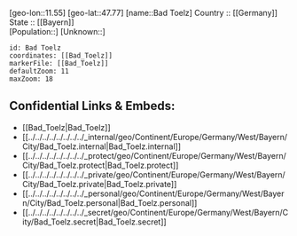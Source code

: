 ﻿---
location: [47.77,11.55] 
mapzoom: [7,12] 
mapmarker: city 
type: City
tags:
- geo/City


SpocWebEntityId: 28972
isDeleted: false
confidential: public

---
[geo-lon::11.55] 
[geo-lat::47.77] 
[name::Bad Toelz] 
Country :: [[Germany]]  
State :: [[Bayern]]  
[Population::] 
[Unknown::] 


```leaflet
id: Bad Toelz
coordinates: [[Bad_Toelz]] 
markerFile: [[Bad_Toelz]] 
defaultZoom: 11 
maxZoom: 18
```


## Confidential Links & Embeds: 
- [[Bad_Toelz|Bad_Toelz]]  
- [[../../../../../../../../_internal/geo/Continent/Europe/Germany/West/Bayern/City/Bad_Toelz.internal|Bad_Toelz.internal]] 
- [[../../../../../../../../_protect/geo/Continent/Europe/Germany/West/Bayern/City/Bad_Toelz.protect|Bad_Toelz.protect]] 
- [[../../../../../../../../_private/geo/Continent/Europe/Germany/West/Bayern/City/Bad_Toelz.private|Bad_Toelz.private]] 
- [[../../../../../../../../_personal/geo/Continent/Europe/Germany/West/Bayern/City/Bad_Toelz.personal|Bad_Toelz.personal]] 
- [[../../../../../../../../_secret/geo/Continent/Europe/Germany/West/Bayern/City/Bad_Toelz.secret|Bad_Toelz.secret]] 
